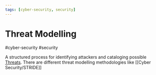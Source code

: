 ```yaml
---
tags: [cyber-security, security]
---
```

# Threat Modelling
#cyber-security #security 

A structured process for identifying attackers and cataloging possible [Threats](Cyber%20Security/Threats.md). There are different threat modelling methodologies like [[Cyber Security/STRIDE]]